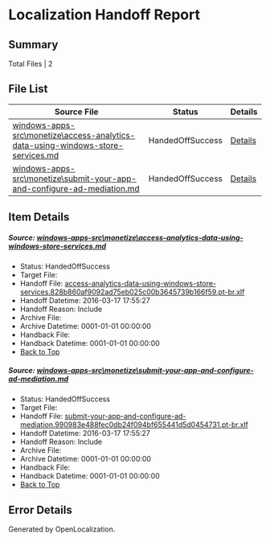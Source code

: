 # <a name='report-top'></a> Localization Handoff Report

## Summary
 Total Files | 2

## File List
 Source File | Status | Details 
 ----------- | ------ | ------- 
 [windows-apps-src\monetize\access-analytics-data-using-windows-store-services.md](https://github.com/Microsoft/windows-apps/blob/ecdaeab109bb3dd3616954f7e5bf09d4e83fe15d/windows-apps-src/monetize/access-analytics-data-using-windows-store-services.md) | HandedOffSuccess | [Details](#d04ced196ffb1c5887915498182ee2465b8718d03119)
 [windows-apps-src\monetize\submit-your-app-and-configure-ad-mediation.md](https://github.com/Microsoft/windows-apps/blob/ecdaeab109bb3dd3616954f7e5bf09d4e83fe15d/windows-apps-src/monetize/submit-your-app-and-configure-ad-mediation.md) | HandedOffSuccess | [Details](#4f8bdad18504abde25cc946a8b12fe783c20b0a73142)

## Item Details
##### <a name='d04ced196ffb1c5887915498182ee2465b8718d03119'></a> Source: [windows-apps-src\monetize\access-analytics-data-using-windows-store-services.md](https://github.com/Microsoft/windows-apps/blob/ecdaeab109bb3dd3616954f7e5bf09d4e83fe15d/windows-apps-src/monetize/access-analytics-data-using-windows-store-services.md)
* Status: HandedOffSuccess
* Target File: 
* Handoff File: [access-analytics-data-using-windows-store-services.828b860af9092ad75eb025c00b3645739b166f59.pt-br.xlf](https://github.com/Microsoft/WDG.handoff/blob/b0005b1232df0683641c6c4c2b08d4429f8770f1/ol-handoff/Microsoft/windows-apps.pt-br/master/access-analytics-data-using-windows-store-services.828b860af9092ad75eb025c00b3645739b166f59.pt-br.xlf)
* Handoff Datetime: 2016-03-17 17:55:27
* Handoff Reason: Include
* Archive File: 
* Archive Datetime: 0001-01-01 00:00:00
* Handback File: 
* Handback Datetime: 0001-01-01 00:00:00
* [Back to Top](#report-top)

##### <a name='4f8bdad18504abde25cc946a8b12fe783c20b0a73142'></a> Source: [windows-apps-src\monetize\submit-your-app-and-configure-ad-mediation.md](https://github.com/Microsoft/windows-apps/blob/ecdaeab109bb3dd3616954f7e5bf09d4e83fe15d/windows-apps-src/monetize/submit-your-app-and-configure-ad-mediation.md)
* Status: HandedOffSuccess
* Target File: 
* Handoff File: [submit-your-app-and-configure-ad-mediation.990983e488fec0db24f094bf655441d5d0454731.pt-br.xlf](https://github.com/Microsoft/WDG.handoff/blob/b0005b1232df0683641c6c4c2b08d4429f8770f1/ol-handoff/Microsoft/windows-apps.pt-br/master/submit-your-app-and-configure-ad-mediation.990983e488fec0db24f094bf655441d5d0454731.pt-br.xlf)
* Handoff Datetime: 2016-03-17 17:55:27
* Handoff Reason: Include
* Archive File: 
* Archive Datetime: 0001-01-01 00:00:00
* Handback File: 
* Handback Datetime: 0001-01-01 00:00:00
* [Back to Top](#report-top)


## Error Details

Generated by OpenLocalization.
